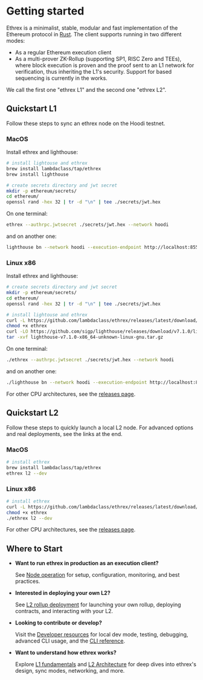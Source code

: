 # Getting started

Ethrex is a minimalist, stable, modular and fast implementation of the Ethereum protocol in [Rust](https://www.rust-lang.org/).
The client supports running in two different modes:

- As a regular Ethereum execution client
- As a multi-prover ZK-Rollup (supporting SP1, RISC Zero and TEEs), where block execution is proven and the proof sent to an L1 network for verification, thus inheriting the L1's security. Support for based sequencing is currently in the works.

We call the first one "ethrex L1" and the second one "ethrex L2".

## Quickstart L1

Follow these steps to sync an ethrex node on the Hoodi testnet.

### MacOS

Install ethrex and lighthouse:

```sh
# install lightouse and ethrex
brew install lambdaclass/tap/ethrex
brew install lighthouse

# create secrets directory and jwt secret
mkdir -p ethereum/secrets/
cd ethereum/
openssl rand -hex 32 | tr -d "\n" | tee ./secrets/jwt.hex
```

On one terminal:

```sh
ethrex --authrpc.jwtsecret ./secrets/jwt.hex --network hoodi
```

and on another one:

```sh
lighthouse bn --network hoodi --execution-endpoint http://localhost:8551 --execution-jwt ./secrets/jwt.hex --checkpoint-sync-url https://hoodi.checkpoint.sigp.io --http
```

### Linux x86

Install ethrex and lighthouse:

```sh
# create secrets directory and jwt secret
mkdir -p ethereum/secrets/
cd ethereum/
openssl rand -hex 32 | tr -d "\n" | tee ./secrets/jwt.hex

# install lightouse and ethrex
curl -L https://github.com/lambdaclass/ethrex/releases/latest/download/ethrex-linux_x86_64 -o ethrex
chmod +x ethrex
curl -LO https://github.com/sigp/lighthouse/releases/download/v7.1.0/lighthouse-v7.1.0-x86_64-unknown-linux-gnu.tar.gz
tar -xvf lighthouse-v7.1.0-x86_64-unknown-linux-gnu.tar.gz
```

On one terminal:

```sh
./ethrex --authrpc.jwtsecret ./secrets/jwt.hex --network hoodi
```

and on another one:

```sh
./lighthouse bn --network hoodi --execution-endpoint http://localhost:8551 --execution-jwt ./secrets/jwt.hex --checkpoint-sync-url https://hoodi.checkpoint.sigp.io --http
```

For other CPU architectures, see the [releases page](https://github.com/lambdaclass/ethrex/releases/).

## Quickstart L2

Follow these steps to quickly launch a local L2 node. For advanced options and real deployments, see the links at the end.

### MacOS

```sh
# install ethrex
brew install lambdaclass/tap/ethrex
ethrex l2 --dev
```

### Linux x86

```sh
# install ethrex
curl -L https://github.com/lambdaclass/ethrex/releases/latest/download/ethrex-linux_x86_64 -o ethrex
chmod +x ethrex
./ethrex l2 --dev
```

For other CPU architectures, see the [releases page](https://github.com/lambdaclass/ethrex/releases/).

## Where to Start

- **Want to run ethrex in production as an execution client?**

  See [Node operation](../l1/running) for setup, configuration, monitoring, and best practices.

- **Interested in deploying your own L2?**

  See [L2 rollup deployment](../l2/deploy.md) for launching your own rollup, deploying contracts, and interacting with your L2.

- **Looking to contribute or develop?**

  Visit the [Developer resources](../developers) for local dev mode, testing, debugging, advanced CLI usage, and the [CLI reference](../CLI.md).

- **Want to understand how ethrex works?**

  Explore [L1 fundamentals](../l1/fundamentals) and [L2 Architecture](../l2/architecture) for deep dives into ethrex's design, sync modes, networking, and more.
